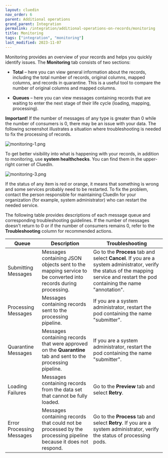 ```yaml
---
layout: cluedin
nav_order: 6
parent: Additional operations
grand_parent: Integration
permalink: /integration/additional-operations-on-records/monitoring
title: Monitoring
tags: ["integration", "monitoring"]
last_modified: 2023-11-07
---
```


Monitoring provides an overview of your records and helps you quickly identify issues. The **Monitoring** tab consists of two sections:

- **Total** – here you can view general information about the records, including the total number of records, original columns, mapped columns, and records in quarantine. This is a useful tool to compare the number of original columns and mapped columns.

- **Queues** – here you can view messages containing records that are waiting to enter the next stage of their life cycle (loading, mapping, processing).

**Important!**  If the number of messages of any type is greater than 0 while the number of consumers is 0, there may be an issue with your data. The following screenshot illustrates a situation where troubleshooting is needed to fix the processing of records.

![monitoring-1.png](../../assets/images/integration/additional-operations/monitoring-1.png)

To get better visibility into what is happening with your records, in addition to monitoring, use **system healthchecks**. You can find them in the upper-right corner of CluedIn.

![monitoring-3.png](../../assets/images/integration/additional-operations/monitoring-3.png)

If the status of any item is red or orange, it means that something is wrong and some services probably need to be restarted. To fix the problem, contact the person responsible for maintaining CluedIn for your organization (for example, system administrator) who can restart the needed service.

The following table provides descriptions of each message queue and corresponding troubleshooting guidelines. If the number of messages doesn't return to 0 or if the number of consumers remains 0, refer to the **Troubleshooting** column for recommended actions.

| Queue | Description | Troubleshooting |
|--|--|--|
| Submitting Messages | Messages containing JSON objects sent to the mapping service to be converted into records during processing. | Go to the **Process** tab and select **Cancel**. If you are a system administrator, verify the status of the mapping service and restart the pod containing the name "annotation". |
| Processing Messages | Messages containing records sent to the processing pipeline. | If you are a system administrator, restart the pod containing the name "submitter". |
| Quarantine Messages | Messages containing records that were approved on the **Quarantine** tab and sent to the processing pipeline. | If you are a system administrator, restart the pod containing the name "submitter". |
| Loading Failures | Messages containing records from the data set that cannot be fully loaded. | Go to the **Preview** tab and select **Retry**. |
| Error Processing Messages | Messages containing records that could not be processed by the processing pipeline because it does not respond. | Go to the **Process** tab and select **Retry**. If you are a system administrator, verify the status of processing pods. |